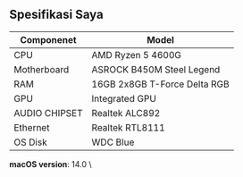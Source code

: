 ## Spesifikasi Saya

| **Componenet** | **Model**                    |
|----------------|------------------------------|
| CPU            | AMD Ryzen 5 4600G            |
| Motherboard    | ASROCK B450M Steel Legend    |
| RAM            | 16GB 2x8GB T-Force Delta RGB |
| GPU            | Integrated GPU               |
| AUDIO CHIPSET  | Realtek ALC892               |
| Ethernet       | Realtek RTL8111              |
| OS Disk        | WDC Blue                     |                                                                                                                                         

**macOS version**: 14.0 \
